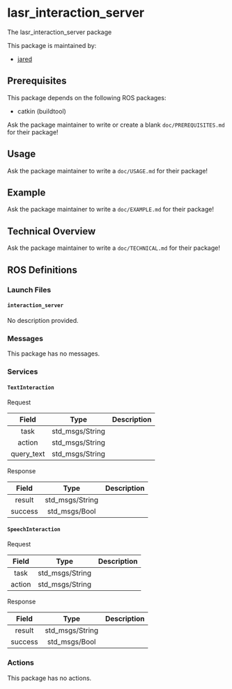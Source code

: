 # lasr_interaction_server

The lasr_interaction_server package

This package is maintained by:
- [jared](mailto:jared@todo.todo)

## Prerequisites

This package depends on the following ROS packages:
- catkin (buildtool)

Ask the package maintainer to write or create a blank `doc/PREREQUISITES.md` for their package!

## Usage

Ask the package maintainer to write a `doc/USAGE.md` for their package!

## Example

Ask the package maintainer to write a `doc/EXAMPLE.md` for their package!

## Technical Overview

Ask the package maintainer to write a `doc/TECHNICAL.md` for their package!

## ROS Definitions

### Launch Files

#### `interaction_server`

No description provided.


### Messages

This package has no messages.

### Services

#### `TextInteraction`

Request

| Field | Type | Description |
|:-:|:-:|---|
| task | std_msgs/String |  |
| action | std_msgs/String |  |
| query_text | std_msgs/String |  |

Response

| Field | Type | Description |
|:-:|:-:|---|
| result | std_msgs/String |  |
| success | std_msgs/Bool |  |

#### `SpeechInteraction`

Request

| Field | Type | Description |
|:-:|:-:|---|
| task | std_msgs/String |  |
| action | std_msgs/String |  |

Response

| Field | Type | Description |
|:-:|:-:|---|
| result | std_msgs/String |  |
| success | std_msgs/Bool |  |


### Actions

This package has no actions.
